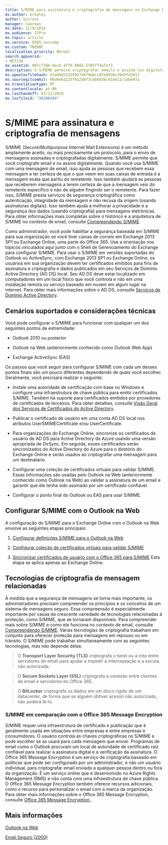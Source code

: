 ```yaml
---
title: S/MIME para assinatura e criptografia de mensagens no Exchange Online
ms.author: krowley
author: kccross
manager: laurawi
ms.date: 12/9/2016
ms.audience: ITPro
ms.topic: article
ms.service: O365-seccomp
ms.custom: TN2DMC
localization_priority: Normal
search.appverid:
- MET150
ms.assetid: 887c710b-0ec6-4ff0-8065-5f05f74afef3
description: O S/MIME permite criptografar emails e assiná-los digitalmente. Quando você usa S/MIME com uma mensagem de email, ele ajuda as pessoas que recebem essa mensagem a certificar-se de que elas vejam na caixa de entrada são a mensagem exata que começou com o remetente.
ms.openlocfilehash: 41a84d5332092748f9a8cc8fe4936c39e5fd2012
ms.sourcegitcommit: 06d6e63225f912d0f3c6bb836c61eb11c1dbe97a
ms.translationtype: MT
ms.contentlocale: pt-BR
ms.lasthandoff: 02/22/2019
ms.locfileid: "30206504"
---
```

# <a name="smime-for-message-signing-and-encryption"></a>S/MIME para assinatura e criptografia de mensagens

S/MIME (Secure/Multipurpose Internet Mail Extensions) é um método amplamente aceito, ou mais precisamente um protocolo, para o envio de mensagens assinadas e criptografadas digitalmente. S/MIME permite que você criptografe email e os assine digitalmente. Quando você usa S/MIME com uma mensagem de email, isso ajuda as pessoas que recebem essa mensagem a ter certeza de que o que veem em suas caixas de entrada é a mensagem exata que partiu do remetente. Isso também ajudará as pessoas que receberem mensagens a terem certeza de que a mensagem veio do remetente específico e não de alguém fingindo ser o remetente. Para fazer isso, S/MIME presta serviços de segurança criptográfica como autenticação, integridade da mensagem e não recusa da origem (usando assinaturas digitais). Isso também ajuda a melhorar a privacidade e a segurança dos dados (usando criptografia) para mensagens eletrônicas. Para obter informações mais completas sobre o histórico e a arquitetura de S/MIME no contexto de email, consulte [Compreendendo S/MIME](https://go.microsoft.com/fwlink/?LinkID=393948). 
  
Como administrador, você pode habilitar a segurança baseada em S/MIME para sua organização se você tiver caixas de correio em Exchange 2013 SP1 ou Exchange Online, uma parte do Office 365. Use a orientação nos tópicos vinculados aqui junto com o Shell de Gerenciamento do Exchange para configurar S/MIME. Para usar o S/MIME em versões suportadas do Outlook ou ActiveSync, com Exchange 2013 SP1 ou Exchange Online, os usuários em sua organização devem ter certificados emitidos para fins de assinatura e criptografia e dados publicados em seu Serviços de Domínio Active Directory (AD DS) local. Seu AD DS deve estar localizado em computadores em um local físico que você controla e não em uma instalação remota ou serviço baseado em nuvem em algum lugar na internet. Para obter mais informações sobre o AD DS, consulte [Serviços de Domínio Active Directory](https://go.microsoft.com/fwlink/?LinkID=394064).
  
## <a name="supported-scenarios-and-technical-considerations"></a>Cenários suportados e considerações técnicas
<a name="sectionSection0"> </a>

Você pode configurar o S/MIME para funcionar com qualquer um dos seguintes pontos de extremidade: 
  
- Outlook 2010 ou posterior
    
- Outlook na Web (anteriormente conhecido como Outlook Web App)
    
- Exchange ActiveSync (EAS)
    
Os passos que você seguir para configurar S/MIME com cada um desses pontos finais são um pouco diferentes dependendo de quais você escolher. Geralmente, você precisará realizar o seguinte:
  
- Instale uma autoridade de certificação com base no Windows e configure uma infraestrutura de chave pública para emitir certificados S/MIME. Também há suporte para certificados emitidos por provedores de certificados de terceiros. Para obter detalhes, consulte [Visão Geral dos Serviços de Certificados do Active Directory](https://technet.microsoft.com/library/hh831740.aspx).
    
- Publicar o certificado de usuário em uma conta AD DS local nos atributos UserSMIMECertificate e/ou UserCertificate.
    
- Para organizações do Exchange Online, sincronize os certificados de usuário de AD DS para Active Directory do Azure usando uma versão apropriada de DirSync. Em seguida, esses certificados serão sincronizados do Active Directory do Azure para o diretório do Exchange Online e serão usados ao criptografar uma mensagem para um destinatário.
    
- Configurar uma coleção de certificados virtuais para validar S/MIME. Essas informações são usadas pelo Outlook na Web (anteriormente conhecido como Outlook na Web) ao validar a assinatura de um email e garantir que ele tenha sido assinado por um certificado confiável.
    
- Configurar o ponto final do Outlook ou EAS para usar S/MIME. 
    
## <a name="setup-smime-with-outlook-on-the-web"></a>Configurar S/MIME com o Outlook na Web
<a name="sectionSection1"> </a>

A configuração do S/MIME para o Exchange Online com o Outlook na Web envolve as seguintes etapas principais:
  
1. [Configurar definições S/MIME para o Outlook na Web](configure-s-mime-settings-for-outlook-web-app.md)
    
2. [Configurar coleção de certificados virtuais para validar S/MIME](set-up-virtual-certificate-collection-to-validate-s-mime.md)
    
3. [Sincronizar certificados de usuário com o Office 365 para S/MIME](sync-user-certificates-to-office-365-for-s-mime.md) Esta etapa se aplica apenas ao Exchange Online. 
    
## <a name="related-message-encryption-technologies"></a>Tecnologias de criptografia de mensagem relacionadas
<a name="sectionSection2"> </a>

À medida que a segurança de mensagens se torna mais importante, os administradores precisam compreender os princípios e os conceitos de um sistema de mensagens seguro. Essa compreensão é especialmente importante por causa da crescente variedade de tecnologias relacionadas à proteção, como S/MIME, que se tornaram disponíveis. Para compreender mais sobre S/MIME e como ele funciona no contexto de email, consulte [Compreendendo S/MIME](https://go.microsoft.com/fwlink/?LinkID=393948). Várias tecnologias de criptografia trabalham em conjunto para oferecer proteção para mensagens em repouso ou em trânsito. O S/MIME pode trabalhar simultaneamente com as seguintes tecnologias, mas não depende delas:
  
> O **Transport Layer Security (TLS)** criptografa o túnel ou a rota entre servidores de email para ajudar a impedir a interceptação e a escuta não autorizada. 
    
> O **Secure Sockets Layer (SSL)** criptografa a conexão entre clientes de email e servidores do Office 365. 
    
> O **BitLocker** criptografa os dados em um disco rígido de um datacenter, de forma que se alguém obtiver acesso não autorizado, não poderá lê-lo. 
    
### <a name="smime-compared-with-office-365-message-encryption"></a>S/MIME em comparação com o Office 365 Message Encryption

S/MIME requer uma infraestrutura de certificado e publicação que é geralmente usada em situações entre empresas e entre empresas e consumidores. O usuário controla as chaves criptográficas no S/MIME e pode escolher se as usará para cada mensagem que enviar. Programas de email como o Outlook procuram um local de autoridade de certificado raiz confiável para realizar a assinatura digital e a verificação da assinatura. O Office 365 Message Encryption é um serviço de criptografia baseado em políticas que pode ser configurado por um administrador, e não um usuário individual, para criptografar email enviado a qualquer pessoa dentro ou fora da organização. É um serviço online que é desenvolvido no Azure Rights Management (RMS) e não conta com uma infraestrutura de chave pública. O Office 365 Message Encryption também oferece recursos adicionais, como o recurso para personalizar o email com a marca da organização. Para obter mais informações sobre o Office 365 Message Encryption, consulte [Office 365 Message Encryption ](https://go.microsoft.com/fwlink/?LinkID=392525).
  
## <a name="more-information"></a>Mais informações
<a name="sectionSection3"> </a>

[Outlook na Web](http://technet.microsoft.com/library/3814b665-01e8-4881-9a44-163f14789ee4.aspx)
  
[Email Seguro (2000)](https://technet.microsoft.com/en-us/library/cc962043.aspx)
  

